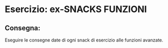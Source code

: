 # Esercizio: ex-SNACKS FUNZIONI

## Consegna:

Eseguire le consegne date di ogni snack di esercizio alle funzioni avanzate.
